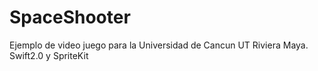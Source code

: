 # SpaceShooter
Ejemplo de video juego para la Universidad de Cancun UT Riviera Maya. Swift2.0 y SpriteKit
